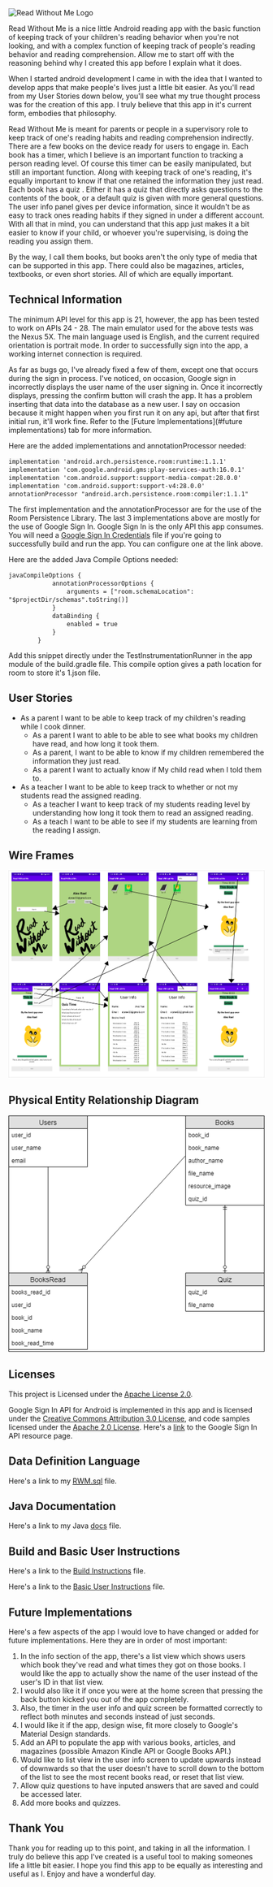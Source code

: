 <img alt="Read Without Me Logo" src="https://rawcdn.githack.com/alprael/ReadWithoutMe/15e90b2ef2e19978984a0c4aed8556d0ca0c77be/app/src/main/res/drawable/rwm_logo.png">

Read Without Me is a nice little Android reading app with the basic function of keeping track of
your children's reading behavior when you're not looking, and with a complex function of keeping track
of people's reading behavior and reading comprehension. Allow me to start off with the reasoning 
behind why I created this app before I explain what it does.

When I started android development I came in with the idea that I wanted to develop
apps that make people's lives just a little bit easier. As you'll read from my User Stories down 
below, you'll see what my true thought process was for the creation of this app. I truly believe 
that this app in it's current form, embodies that philosophy.

Read Without Me is meant for parents or people in a supervisory role to keep track of one's reading
habits and reading comprehension indirectly. There are a few books on the device ready for users to
engage in. Each book has a timer, which I believe is an important function to tracking a person 
reading level. Of course this timer can be easily manipulated, but still an important function. 
Along with keeping track of one's reading, it's equally important to know if that one retained the 
information they just read. Each book has a quiz . Either it has a quiz that directly asks 
questions to the contents of the book, or a default quiz is given with more general questions.
The user info panel gives per device information, since it wouldn't be as easy to track ones 
reading habits if they signed in under a different account. With all that in mind, you can 
understand that this app just makes it a bit easier to know if your child, or whoever you're 
supervising, is doing the reading you assign them.

By the way, I call them books, but books aren't the only type of media that can be supported in
this app. There could also be magazines, articles, textbooks, or even short stories. All of which 
are equally important.

## Technical Information
The minimum API level for this app is 21, however, the app has been tested to work on APIs 24 - 28.
The main emulator used for the above tests was the Nexus 5X. The main language used is English, and 
the current required orientation is portrait mode. In order to successfully sign into the app, a 
working internet connection is required.

As far as bugs go, I've already fixed a few of them, except one that occurs during the sign in
process. I've noticed, on occasion, Google sign in incorrectly displays the user name of the user
signing in. Once it incorrectly displays, pressing the confirm button will crash the app.
It has a problem inserting that data into the database as a new user. I say on occasion because it
might happen when you first run it on any api, but after that first initial run, it'll work fine.
Refer to the [Future Implementations](#future implementations) tab for more information.

Here are the added implementations and annotationProcessor needed:
```
implementation 'android.arch.persistence.room:runtime:1.1.1'
implementation 'com.google.android.gms:play-services-auth:16.0.1'
implementation 'com.android.support:support-media-compat:28.0.0'
implementation 'com.android.support:support-v4:28.0.0'
annotationProcessor "android.arch.persistence.room:compiler:1.1.1"
```
The first implementation and the annotationProcessor are for the use of the Room Persistence Library.
The last 3 implementations above are mostly for the use of Google Sign In. Google Sign In is the
only API this app consumes. You will need a [Google Sign In Credentials](https://developers.google.com/identity/sign-in/android/start-integrating)
file if you're going to successfully build and run the app. You can configure one at the link above.

Here are the added Java Compile Options needed:
```
javaCompileOptions {
            annotationProcessorOptions {
                arguments = ["room.schemaLocation": "$projectDir/schemas".toString()]
            }
            dataBinding {
                enabled = true
            }
        }
 ```
 Add this snippet directly under the TestInstrumentationRunner in the app module of the build.gradle file.
 This compile option gives a path location for room to store it's 1.json file.
 
## User Stories
* As a parent I want to be able to keep track of my children's reading while I cook dinner.
  * As a parent I want to able to be able to see what books my children have read, and how long it 
  took them.
  * As a parent, I want to be able to know if my children remembered the information they just read.
  * As a parent I want to actually know if My child read when I told them to.
* As a teacher I want to be able to keep track to whether or not my students read the assigned 
  reading.
  * As a teacher I want to keep track of my students reading level by understanding how long it took
  them to read an assigned reading.
  * As a teach I want to be able to see if my students are learning from the reading I assign.

## Wire Frames
![](ReadWithoutMeWireFrame.png "Wire Frames")

## Physical Entity Relationship Diagram
![](ReadWithoutMeERD.png "Entity Relationship Diagram")

## Licenses
This project is Licensed under the [Apache License 2.0](https://github.com/alprael/ReadWithoutMe/blob/master/LICENSE).

Google Sign In API for Android is implemented in this app and is licensed under the 
[Creative Commons Attribution 3.0 License](https://creativecommons.org/licenses/by/3.0/), and code 
samples licensed under the [Apache 2.0 License](http://www.apache.org/licenses/LICENSE-2.0). Here's
a [link](https://developers.google.com/android/reference/com/google/android/gms/auth/api/signin/package-summary) 
to the Google Sign In API resource page.

## Data Definition Language
Here's a link to my [RWM.sql](https://github.com/alprael/ReadWithoutMe/blob/master/RWM.sql) file.

## Java Documentation
Here's a link to my Java [docs](https://github.com/alprael/ReadWithoutMe/tree/master/docs) file.

## Build and Basic User Instructions
Here's a link to the [Build Instructions](https://github.com/alprael/ReadWithoutMe/blob/master/BuildInstructions.md) file.

Here's a link to the [Basic User Instructions](https://github.com/alprael/ReadWithoutMe/blob/master/BasicUserInstructions.md) file.

## Future Implementations
Here's a few aspects of the app I would love to have changed or added for future implementations. Here they
are in order of most important:
1. In the info section of the app, there's a list view which shows users which book they've read and what
times they got on those books. I would like the app to actually show the name of the user instead of 
the user's ID in that list view.
2. I would also like it if once you were at the home screen that pressing the back button kicked you
out of the app completely. 
3. Also, the timer in the user info and quiz screen be formatted correctly to reflect both minutes and seconds
instead of just seconds. 
4. I would like it if the app, design wise, fit more closely to Google's Material Design 
standards.
5. Add an API to populate the app with various books, articles, and magazines (possible Amazon Kindle
API or Google Books API.)
6. Would like to list view in the user info screen to update upwards instead of downwards so that
the user doesn't have to scroll down to the bottom of the list to see the most recent books
read, or reset that list view.
7. Allow quiz questions to have inputed answers that are saved and could be accessed later.
8. Add more books and quizzes.

## Thank You
Thank you for reading up to this point, and taking in all the information. I truly do believe this
app I've created is a useful tool to making someones life a little bit easier. I hope you find this app
to be equally as interesting and useful as I. Enjoy and have a wonderful day.
